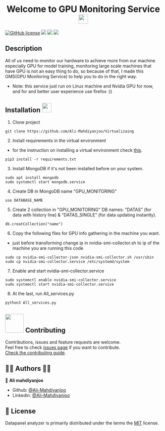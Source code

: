<h1 align="center">Welcome to GPU Monitoring Service <img src="https://raw.githubusercontent.com/MartinHeinz/MartinHeinz/master/wave.gif" width="30px"> </h1>
<p align="center">

[![GitHub license](https://img.shields.io/github/license/Naereen/StrapDown.js.svg)](https://github.com/Naereen/StrapDown.js/blob/master/LICENSE)
![](https://img.shields.io/badge/OS-Linux-informational?style=flat&logo=linux&logoColor=white&color=40c640)
![](https://img.shields.io/badge/Code-Python-informational?style=flat&logo=python&logoColor=white&collor)
![](https://img.shields.io/badge/Shell-Bash-informational?style=flat&logo=gnu-bash&logoColor=white&color=40c640)
    
## Description 
All of us need to monitor our hardware to achieve more from our machine especially GPU for model training, monitoring large scale machines that have GPU is not an easy thing to do, so because of that, I made this GMS(GPU Monitoring Service) to help you to do in the right way.
* Note: this service just run on Linux machine and Nvidia GPU for now, and for and better user experience use firefox :))

## Installation <img src="https://media.giphy.com/media/WUlplcMpOCEmTGBtBW/giphy.gif" width="30"> 
</em></p>

1. Clone project
```
git clone https://github.com/Ali-Mahdiyanjoo/Virtualizaing
```

2. Install requirements in the virtual environment
- for the instruction on installing a virtual environment check [this](https://stackoverflow.com/questions/23842713/using-python-3-in-virtualenv).
```
pip3 install -r requirements.txt
```

3. Install MongoDB if it's not been installed before on your system.
```
sudo apt install mongodb
sudo systemctl start mongodb.service
```

4. Create DB in MongoDB name "GPU_MONITORING"
```
use DATABASE_NAME
```

5. Create 2 collection in "GPU_MONITORING" DB names: "DATAS" (for data with history line) & "DATAS_SINGLE" (for data updating instantly).

```
db.creatCollection("name")
```

6. Copy the following files for GPU info gathering in the machine you want.

* just before transforming change ip in nvidia-smi-collector.sh to ip of the machine you are running this code

```
sudo cp nvidia-smi-collector-json nvidia-smi-collector.sh /usr/sbin
sudo cp nvidia-smi-collector.service /etc/systemd/system
```

7. Enable and start nvidia-smi-collector.service
```
sudo systemctl enable nvidia-smi-collector.service
sudo systemctl start nvidia-smi-collector.service
```
8. At the last, run All_services.py
  
  ```
  python3 All_services.py
  ```

##  <img src="https://media.giphy.com/media/LnQjpWaON8nhr21vNW/giphy.gif" width="60"> Contributing

Contributions, issues and feature requests are welcome.<br />
Feel free to check [issues page](https://github.com/adib-vali/DataPanel_Project/issues) if you want to contribute.<br />
[Check the contributing guide](./CONTRIBUTING.md).<br />

## 👩‍💻 Authors 👨‍💻

👤 **Ali mahdiyanjoo**

- Github: [@Ali-Mahdiyanjoo](https://github.com/Ali-Mahdiyanjoo)
- Linkedin: [@Ali-Mahdiyanjoo](https://www.linkedin.com/in/ali-mahdiyanjoo-1452101b6)

## 📝 License
Datapanel analyzer is primarily distributed under the terms the [MIT](https://github.com/Ali-Mahdiyanjoo/Virtualizaing/blob/main/LICENSE)
 license.
